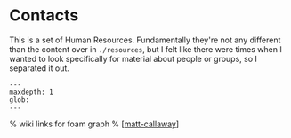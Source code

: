 # Contacts

This is a set of Human Resources. Fundamentally they're not any different than the content over in `./resources`, but I felt like there were times when I wanted to look specifically for material about people or groups, so I separated it out.

```{toctree}
---
maxdepth: 1
glob:
---
```

% wiki links for foam graph
% [[matt-callaway]]

[//begin]: # "Autogenerated link references for markdown compatibility"
[matt-callaway]: matt-callaway.md "Matt Callaway"
[//end]: # "Autogenerated link references"